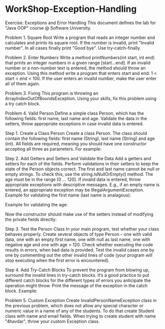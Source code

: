 # WorkShop-Exception-Handling
Exercise: Exceptions and Error Handling
This document defines the lab for "Java OOP" course @ Software University.

Problem 1.	Square Root
Write a program that reads an integer number and calculates and prints its square root. If the number is invalid, print "Invalid number". In all cases finally print "Good bye". Use try-catch-finally.

Problem 2.	Enter Numbers
Write a method printNumbers(int start, int end) that prints an integer numbers in a given range [start…end]. If an invalid number or a non-number text is entered, the method should throw an exception. Using this method write a program that enters start and end: 1 < start < end < 100. If the user enters an invalid number, make the user enter all of them again.

Problem 3.	Fixing
This program is throwing an ArrayIndexOutOfBoundsException. Using your skills, fix this problem using a try catch block.
 
Problem 4.	Valid Person
Define a simple class Person, which has the following fields: first name, last name and age. Validate the data in the setters, throw appropriate exceptions in case invalid data is entered.

Step 1. Create a Class Person
Create a class Person. The class should contain the following fields: first name (String), last name (String) 
and age (int).
All fields are required, meaning you should have one constructor accepting all three as parameters. For example:
 
Step 2. Add Getters and Setters and Validate the Data
Add a getters and setters for each of the fields. Perform validations in their setters to keep the state of the Person objects correct.
The first and last name cannot be null or empty strings. To check this, use the string.IsNullOrEmpty() method.
The age must be in the range [0 … 120].
If invalid data is entered, throw appropriate exceptions with descriptive messages. E.g., if an empty name is entered, an appropriate exception may be IllegalArgumentException.
Example for validating the first name (last name is analagous):
 

Example for validating the age:
 
Now the constructor should make use of the setters instead of modifying the private fields directly:
 
Step 3. Test the Person Class
In your main program, test whether your class behaves properly. Create several objects of type Person – one with valid data, one with an empty first name, one with null as last name, one with negative age and one with age > 120. Check whether executing the code results in errors, when bad data is provided. Test the invalid cases one by one by commenting out the other invalid lines of code (your program will stop executing when the first error is encountered).
 
Step 4. Add Try-Catch Blocks
To prevent the program from blowing up, surround the invalid lines in try-catch blocks. It’s a good practice to put different catch blocks for the different types of errors you anticipate the operation might throw. Print the message of the exception in the catch block.
Example:
 

Problem 5.	Custom Exception
Create InvalidPersonNameException class in the previous problem, which does not allow any special character or numeric value in a name of any of the students. To do that create Student class with name and email fields. When trying to create student with name "4havdar", throw your custom Exception class.





